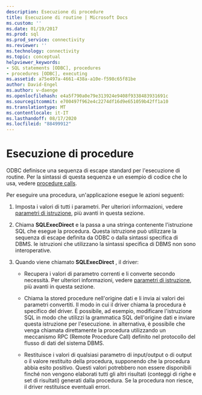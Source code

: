 ```yaml
---
description: Esecuzione di procedure
title: Esecuzione di routine | Microsoft Docs
ms.custom: ''
ms.date: 01/19/2017
ms.prod: sql
ms.prod_service: connectivity
ms.reviewer: ''
ms.technology: connectivity
ms.topic: conceptual
helpviewer_keywords:
- SQL statements [ODBC], procedures
- procedures [ODBC], executing
ms.assetid: a75e497a-4661-438a-a10e-f598c65f81be
author: David-Engel
ms.author: v-daenge
ms.openlocfilehash: e4a5f790a0e79e313924e9408f9338483931691c
ms.sourcegitcommit: e700497f962e4c2274df16d9e651059b42ff1a10
ms.translationtype: MT
ms.contentlocale: it-IT
ms.lasthandoff: 08/17/2020
ms.locfileid: "88499912"
---
```

# <a name="executing-procedures"></a>Esecuzione di procedure
ODBC definisce una sequenza di escape standard per l'esecuzione di routine. Per la sintassi di questa sequenza e un esempio di codice che lo usa, vedere [procedure calls](../../../odbc/reference/develop-app/procedure-calls.md).  
  
 Per eseguire una procedura, un'applicazione esegue le azioni seguenti:  
  
1.  Imposta i valori di tutti i parametri. Per ulteriori informazioni, vedere [parametri di istruzione](../../../odbc/reference/develop-app/statement-parameters.md), più avanti in questa sezione.  
  
2.  Chiama **SQLExecDirect** e la passa a una stringa contenente l'istruzione SQL che esegue la procedura. Questa istruzione può utilizzare la sequenza di escape definita da ODBC o dalla sintassi specifica di DBMS. le istruzioni che utilizzano la sintassi specifica di DBMS non sono interoperative.  
  
3.  Quando viene chiamato **SQLExecDirect** , il driver:  
  
    -   Recupera i valori di parametro correnti e li converte secondo necessità. Per ulteriori informazioni, vedere [parametri di istruzione](../../../odbc/reference/develop-app/statement-parameters.md), più avanti in questa sezione.  
  
    -   Chiama la stored procedure nell'origine dati e li invia ai valori dei parametri convertiti. Il modo in cui il driver chiama la procedura è specifico del driver. È possibile, ad esempio, modificare l'istruzione SQL in modo che utilizzi la grammatica SQL dell'origine dati e inviare questa istruzione per l'esecuzione. in alternativa, è possibile che venga chiamata direttamente la procedura utilizzando un meccanismo RPC (Remote Procedure Call) definito nel protocollo del flusso di dati del sistema DBMS.  
  
    -   Restituisce i valori di qualsiasi parametro di input/output o di output o il valore restituito della procedura, supponendo che la procedura abbia esito positivo. Questi valori potrebbero non essere disponibili finché non vengono elaborati tutti gli altri risultati (conteggi di righe e set di risultati) generati dalla procedura. Se la procedura non riesce, il driver restituisce eventuali errori.
